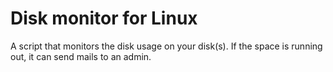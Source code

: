 # Disk monitor for Linux

A script that monitors the disk usage on your disk(s). If the space is running out, it can send mails to an admin.



